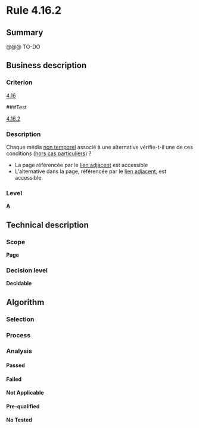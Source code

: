 # Rule 4.16.2

## Summary

@@@ TO-DO

## Business description

### Criterion

[4.16](http://references.modernisation.gouv.fr/sites/default/files/RGAA3_RC2-1/referentiel_technique.htm#crit-4-16)

###Test

[4.16.2](http://references.modernisation.gouv.fr/sites/default/files/RGAA3_RC2-1/referentiel_technique.htm#test-4-16-2)

### Description

Chaque m&eacute;dia <a href="http://references.modernisation.gouv.fr/sites/default/files/RGAA3_RC2-1/glossaire.htm#mMediaNoTemp">non temporel</a> associ&eacute; &agrave; une alternative v&eacute;rifie-t-il une de ces conditions (<a href="http://references.modernisation.gouv.fr/sites/default/files/RGAA3_RC2-1/cas_particulier.htm#cpCrit4-16" title="Cas particuliers pour le crit&egrave;re 4.16">hors cas particuliers</a>) ? 
 
 *  La page r&eacute;f&eacute;renc&eacute;e par le <a href="http://references.modernisation.gouv.fr/sites/default/files/RGAA3_RC2-1/glossaire.htm#mLienAdj">lien adjacent</a> est accessible 
 *  L'alternative dans la page, r&eacute;f&eacute;renc&eacute;e par le <a href="http://references.modernisation.gouv.fr/sites/default/files/RGAA3_RC2-1/glossaire.htm#mLienAdj">lien adjacent</a>, est accessible. 


### Level

**A**

## Technical description

### Scope

**Page**

### Decision level

**Decidable**

## Algorithm

### Selection

### Process

### Analysis

#### Passed

#### Failed

#### Not Applicable

#### Pre-qualified

#### No Tested 






